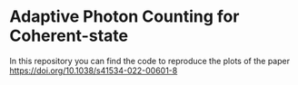 # Adaptive Photon Counting for Coherent-state
In this repository you can find the code to reproduce the plots of the paper https://doi.org/10.1038/s41534-022-00601-8
